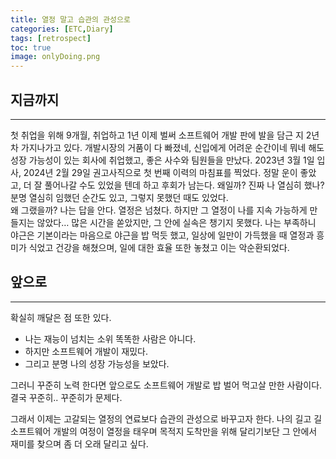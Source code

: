 ```yaml
---
title: 열정 말고 습관의 관성으로
categories: [ETC,Diary]
tags: [retrospect]
toc: true
image: onlyDoing.png 
---
```


## 지금까지

---

첫 취업을 위해 9개월, 취업하고 1년 이제 벌써 소프트웨어 개발 판에 발을 담근 지 2년 차 가지나가고 있다.
개발시장의 거품이 다 빠졌네, 신입에게 어려운 순간이네 뭐네 해도 성장 가능성이 있는 회사에 취업했고, 좋은 사수와 팀원들을 만났다.
2023년 3월 1일 입사, 2024년 2월 29일 권고사직으로 첫 번째 이력의 마침표를 찍었다. 정말 운이 좋았고, 더 잘 풀어나갈 수도 있었을 텐데 하고 후회가 남는다.
왜일까? 진짜 나 열심히 했나? 분명 열심히 임했던 순간도 있고, 그렇지 못했던 때도 있었다.  
왜 그랬을까? 나는 답을 안다. 열정은 넘쳤다. 하지만 그 열정이 나를 지속 가능하게 만들지는 않았다… 많은 시간을 쏟았지만, 그 안에 실속은 챙기지 못했다. 나는 부족하니 야근은 기본이라는 마음으로 야근을 밥 먹듯 했고, 일상에 일만이 가득했을 때 열정과 흥미가 식었고 건강을 해쳤으며, 일에 대한 효율 또한 놓쳤고 이는 악순환되었다.

## 앞으로

---

확실히 깨달은 점 또한 있다.

- 나는 재능이 넘치는 소위 똑똑한 사람은 아니다.
- 하지만 소프트웨어 개발이 재밌다.
- 그리고 분명 나의 성장 가능성을 보았다.

그러니 꾸준히 노력 한다면 앞으로도 소프트웨어 개발로 밥 벌어 먹고살 만한 사람이다.
결국 꾸준히.. 꾸준히가 문제다.

그래서 이제는 고갈되는 열정의 연료보다 습관의 관성으로 바꾸고자 한다.
나의 길고 길 소프트웨어 개발의 여정이 열정을 태우며 목적지 도착만을 위해 달리기보단 그 안에서 재미를 찾으며 좀 더 오래 달리고 싶다.

